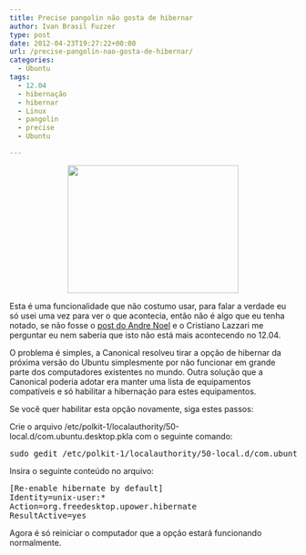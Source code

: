 ```yaml
---
title: Precise pangolin não gosta de hibernar
author: Ivan Brasil Fuzzer
type: post
date: 2012-04-23T19:27:22+00:00
url: /precise-pangolin-nao-gosta-de-hibernar/
categories:
  - Ubuntu
tags:
  - 12.04
  - hibernação
  - hibernar
  - Linux
  - pangolin
  - precise
  - Ubuntu

---
```

<p style="text-align: center;">
  <a href="http://www.ubuntero.com.br/wp-content/uploads/2012/04/urso_polar_iglu.jpg"><img class="alignnone size-medium wp-image-3473" title="urso_polar_iglu" src="http://www.ubuntero.com.br/wp-content/uploads/2012/04/urso_polar_iglu-300x225.jpg" alt="" width="300" height="225" /></a>
</p>

Esta é uma funcionalidade que não costumo usar, para falar a verdade eu só usei uma vez para ver o que acontecia, então não é algo que eu tenha notado, se não fosse o [post do Andre Noel][1] e o Cristiano Lazzari me perguntar eu nem saberia que isto não está mais acontecendo no 12.04.

O problema é simples, a Canonical resolveu tirar a opção de hibernar da próxima versão do Ubuntu simplesmente por não funcionar em grande parte dos computadores existentes no mundo. Outra solução que a Canonical poderia adotar era manter uma lista de equipamentos compatíveis e só habilitar a hibernação para estes equipamentos.

Se você quer habilitar esta opção novamente, siga estes passos:

Crie o arquivo /etc/polkit-1/localauthority/50-local.d/com.ubuntu.desktop.pkla com o seguinte comando:

<pre class="brush:shell">sudo gedit /etc/polkit-1/localauthority/50-local.d/com.ubuntu.desktop.pkla</pre>

Insira o seguinte conteúdo no arquivo:

<pre class="brush:shell">[Re-enable hibernate by default]
Identity=unix-user:*
Action=org.freedesktop.upower.hibernate
ResultActive=yes</pre>

Agora é só reiniciar o computador que a opção estará funcionando normalmente.

 [1]: http://andrenoel.com.br/2012/03/21/como-ativar-a-hibernacao-no-ubuntu-12-04-beta/